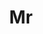 ---
name: Shaowen Wang
title: Mr
email: 
website: 
note: 
category: Undergraduate Students
photo: 
---